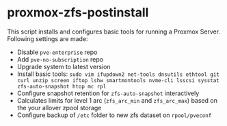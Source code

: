 # proxmox-zfs-postinstall

This script installs and configures basic tools for running a Proxmox Server.
Following settings are made:
- Disable `pve-enterprise` repo
- Add `pve-no-subscription` repo
- Upgrade system to latest version
- Install basic tools: `sudo vim ifupdown2 net-tools dnsutils ethtool git curl unzip screen iftop lshw smartmontools nvme-cli lsscsi sysstat zfs-auto-snapshot htop mc rpl`
- Configure snapshot retention for `zfs-auto-snapshot` interactively
- Calculates limits for level 1 arc (`zfs_arc_min` and `zfs_arc_max`) based on the your allover zpool storage
- Configure backup of `/etc` folder to new zfs dataset on `rpool/pveconf`
